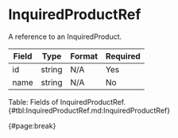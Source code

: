 <!--
    ATTENTION: This file was generated via gradle!
               Do NOT manually edit this file! Any such changes will be overwritten!
-->

# InquiredProductRef

A reference to an InquiredProduct.

| Field | Type | Format | Required |
| ------- | ------- | ------- | --- |
| id | string | N/A | Yes |
| name | string | N/A | No |

Table: Fields of InquiredProductRef. {#tbl:InquiredProductRef.md:InquiredProductRef}

{#page:break}
